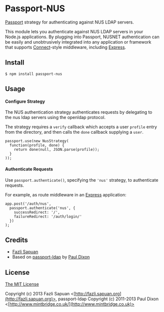 # Passport-NUS

[Passport](http://passportjs.org/) strategy for authenticating against NUS LDAP servers.

This module lets you authenticate against NUS LDAP servers in your Node.js applications.
By plugging into Passport, NUSNET authentication can be easily and
unobtrusively integrated into any application or framework that supports
[Connect](http://www.senchalabs.org/connect/)-style middleware, including
[Express](http://expressjs.com/).

## Install

    $ npm install passport-nus

## Usage

#### Configure Strategy

The NUS authentication strategy authenticates requests by delegating to the
nus ldap servers using the openldap protocol.

The strategy requires a `verify` callback which accepts a user `profile` entry
from the directory, and then calls the `done` callback supplying a `user`.

    passport.use(new NusStrategy(
      function(profile, done) {
        return done(null, JSON.parse(profile));
      }
    ));

#### Authenticate Requests

Use `passport.authenticate()`, specifying the `'nus'` strategy, to
authenticate requests.

For example, as route middleware in an [Express](http://expressjs.com/)
application:

    app.post('/auth/nus',
      passport.authenticate('nus', {
        successRedirect: '/',
        failureRedirect: '/auth/login/'
      })
    );

## Credits

  - [Fazli Sapuan](https://github.com/fuzzie360)
  - Based on [passport-ldap](https://github.com/mintbridge/passport-ldap) by [Paul Dixon](https://github.com/mintbridge)

## License

[The MIT License](http://opensource.org/licenses/MIT)

Copyright (c) 2013 Fazli Sapuan <[http://fazli.sapuan.org](http://fazli.sapuan.org)>, passport-ldap Copyright (c) 2011-2013 Paul Dixon <[http://www.mintbridge.co.uk/](http://www.mintbridge.co.uk)>